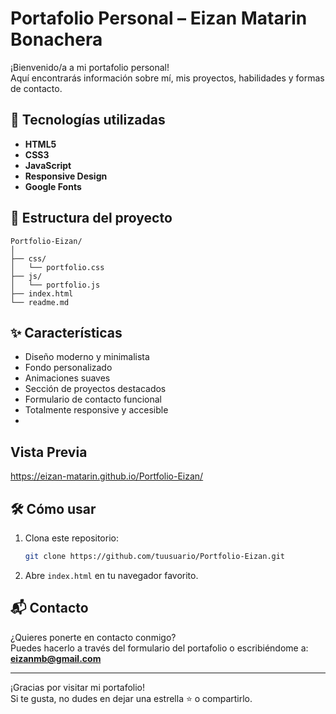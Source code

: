 # Portafolio Personal – Eizan Matarin Bonachera

¡Bienvenido/a a mi portafolio personal!  
Aquí encontrarás información sobre mí, mis proyectos, habilidades y formas de contacto.

## 🚀 Tecnologías utilizadas

- **HTML5**
- **CSS3**
- **JavaScript**
- **Responsive Design**
- **Google Fonts**

## 📁 Estructura del proyecto

```
Portfolio-Eizan/
│
├── css/
│   └── portfolio.css
├── js/
│   └── portfolio.js
├── index.html
└── readme.md
```

## ✨ Características

- Diseño moderno y minimalista
- Fondo personalizado
- Animaciones suaves
- Sección de proyectos destacados
- Formulario de contacto funcional
- Totalmente responsive y accesible
- 
## Vista Previa

https://eizan-matarin.github.io/Portfolio-Eizan/

## 🛠️ Cómo usar

1. Clona este repositorio:
   ```bash
   git clone https://github.com/tuusuario/Portfolio-Eizan.git
   ```
2. Abre `index.html` en tu navegador favorito.

## 📬 Contacto

¿Quieres ponerte en contacto conmigo?  
Puedes hacerlo a través del formulario del portafolio o escribiéndome a:  
**eizanmb@gmail.com**

---

¡Gracias por visitar mi portafolio!  
Si te gusta, no dudes en dejar una estrella ⭐ o compartirlo.
